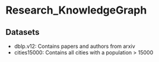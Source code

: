 # Research_KnowledgeGraph


## Datasets
- dblp.v12: Contains papers and authors from arxiv
- cities15000: Contains all cities with a population > 15000
